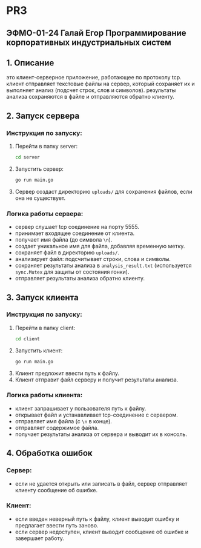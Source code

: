 # PR3
## ЭФМО-01-24 Галай Егор Программирование корпоративных индустриальных систем
## 1. Описание

это клиент-серверное приложение, работающее по протоколу tcp. клиент отправляет текстовые файлы на сервер, который сохраняет их и выполняет анализ (подсчет строк, слов и символов). результаты анализа сохраняются в файле и отправляются обратно клиенту.

## 2. Запуск сервера

### Инструкция по запуску:

1. Перейти в папку server:
   ```sh
   cd server
   ```
2. Запустить сервер:
   ```sh
   go run main.go
   ```
3. Сервер создаст директорию `uploads/` для сохранения файлов, если она не существует.

### Логика работы сервера:

- сервер слушает tcp соединение на порту 5555.
- принимает входящее соединение от клиента.
- получает имя файла (до символа `\n`).
- создает уникальное имя для файла, добавляя временную метку.
- сохраняет файл в директорию `uploads/`.
- анализирует файл: подсчитывает строки, слова и символы.
- сохраняет результаты анализа в `analysis_result.txt` (используется `sync.Mutex` для защиты от состояния гонки).
- отправляет результаты анализа обратно клиенту.

## 3. Запуск клиента

### Инструкция по запуску:

1. Перейти в папку client:
   ```sh
   cd client
   ```
2. Запустить клиент:
   ```sh
   go run main.go
   ```
3. Клиент предложит ввести путь к файлу.
4. Клиент отправит файл серверу и получит результаты анализа.

### Логика работы клиента:

- клиент запрашивает у пользователя путь к файлу.
- открывает файл и устанавливает tcp-соединение с сервером.
- отправляет имя файла (с `\n` в конце).
- отправляет содержимое файла.
- получает результаты анализа от сервера и выводит их в консоль.


## 4. Обработка ошибок

### Сервер:

- если не удается открыть или записать в файл, сервер отправляет клиенту сообщение об ошибке.

### Клиент:

- если введен неверный путь к файлу, клиент выводит ошибку и предлагает ввести путь заново.
- если сервер недоступен, клиент выводит сообщение об ошибке и завершает работу.
